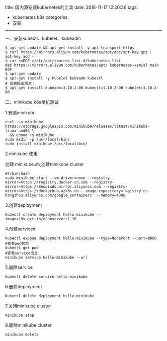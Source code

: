 title: 国内源安装kubernetes的工具
date: 2018-11-17 12:20:36
tags:
- kubernetes k8s
categories:
- 安装
---
一、安装kubectl、kubelet、kubeadm

```shell
$ apt-get update && apt-get install -y apt-transport-https
$ curl https://mirrors.aliyun.com/kubernetes/apt/doc/apt-key.gpg | apt-key add - 
$ cat <<EOF >/etc/apt/sources.list.d/kubernetes.list
deb https://mirrors.aliyun.com/kubernetes/apt/ kubernetes-xenial main
EOF  
$ apt-get update
$ apt-get install -y kubelet kubeadm kubectl
# 安装指定版本：
$ apt-get install kubeadm=1.10.2-00 kubectl=1.10.2-00 kubelet=1.10.2-00
```

二、minikube k8s单机测试

1.安装minikubi

```shell
curl -Lo minikube https://storage.googleapis.com/minikube/releases/latest/minikube-linux-amd64 \
  && chmod +x minikube
sudo mkdir -p /usr/local/bin/
sudo install minikube /usr/local/bin/  
```

2.minikube 使用

创建 minikube.sh,创建minikube cluster

```shell
#!/bin/bash
sudo minikube start --vm-driver=none --registry-mirror=https://registry.docker-cn.com --registry-mirror=https://8eoqixdq.mirror.aliyuncs.com --registry-mirror=https://dockerhub.azk8s.cn --image-repository=registry.cn-hangzhou.aliyuncs.com/google_containers  --memory=4096
```

3.创建deployment

```shell
kubectl create deployment hello-minikube --image=k8s.gcr.io/echoserver:1.10
```

4.创建services

```shell
kubectl expose deployment hello-minikube --type=NodePort --port=8080
#查看pod状态
kubectl get pod
#查看service信息
minikube service hello-minikube --url
```

5.删除service

```shell
kubectl delete service hello-minikube
```

6.删除deployment

```shell
kubectl delete deployment hello-minikube
```

7.关闭minikube cluster

```shell
minikube stop
```

8.删除minikube cluster

```shell
minikube delete
```

